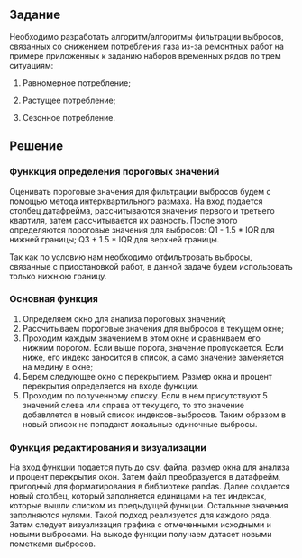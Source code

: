 ## Задание
  Необходимо разработать алгоритм/алгоритмы фильтрации выбросов, связанных со снижением потребления газа из-за ремонтных работ на примере приложенных к заданию наборов временных рядов по трем ситуациям:

1. Равномерное потребление;

2. Растущее потребление;

3. Сезонное потребление.

## Решение

### Функкция определения пороговых значений
  Оценивать пороговые значения для фильтрации выбросов будем с помощью метода интерквартильного размаха. На вход подается столбец датафрейма, рассчитываются значения первого и третьего квартиля, затем рассчитывается их разность.
После этого определяются пороговые значения для выбросов:
Q1 - 1.5 * IQR для нижней границы;
Q3 + 1.5 * IQR для верхней границы.

Так как по условию нам необходимо отфильтровать выбросы, связанные с приостановкой работ, в данной задаче будем использовать только нижнюю границу.

### Основная функция
1) Определяем окно для анализа пороговых значений;
2) Рассчитываем пороговые значения для выбросов в текущем окне;
3) Проходим каждым значением в этом окне и сравниваем его нижним порогом. Если выше порога, значение пропускается. Если ниже, его индекс заносится в список, а само значение заменяется на медину в окне;
4) Берем следующее окно с перекрытием. Размер окна и процент перекрытия определяется на входе функции.
5) Проходим по полученному списку. Если в нем присутствуют 5 значений слева или справа от текущего, то это значение добавляется в новый список индексов-выбросов. 
Таким образом в новый список не попадают локальные одиночные выбросы.

### Функция редактирования и визуализации
  На вход функции подается путь до csv. файла, размер окна для анализа и процент перекрытия окон. Затем файл преобразуется в датафрейм, пригодный для форматирования в библиотеке pandas. Далее создается новый столбец, который заполняется единицами на тех индексах, которые вышли списком из предыдущей функции. Остальные значения заполняются нулями. Такой подход реализуется для каждого ряда.
  Затем следует визуализация графика с отмеченными исходными и новыми выбросами.
  На выходе функции получаем датасет новыми пометками выбросов.
